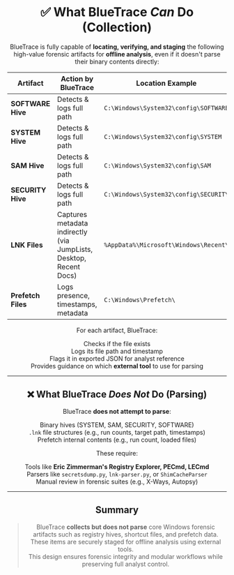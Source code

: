 <div align="center">

# ✅ What BlueTrace *Can* Do (Collection)

BlueTrace is fully capable of **locating, verifying, and staging** the following high-value forensic artifacts for **offline analysis**, even if it doesn't parse their binary contents directly:

| Artifact           | Action by BlueTrace                                                | Location Example                                               |
| ------------------ | ------------------------------------------------------------------ | -------------------------------------------------------------- |
| **SOFTWARE Hive**  | Detects & logs full path                                           | `C:\Windows\System32\config\SOFTWARE`                          |
| **SYSTEM Hive**    | Detects & logs full path                                           | `C:\Windows\System32\config\SYSTEM`                            |
| **SAM Hive**       | Detects & logs full path                                           | `C:\Windows\System32\config\SAM`                               |
| **SECURITY Hive**  | Detects & logs full path                                           | `C:\Windows\System32\config\SECURITY`                          |
| **LNK Files**      | Captures metadata indirectly (via JumpLists, Desktop, Recent Docs) | `%AppData%\Microsoft\Windows\Recent\`                          |
| **Prefetch Files** | Logs presence, timestamps, metadata                                | `C:\Windows\Prefetch\`                                         |

For each artifact, BlueTrace:

Checks if the file exists  
Logs its file path and timestamp  
Flags it in exported JSON for analyst reference  
Provides guidance on which **external tool** to use for parsing

---

## ❌ What BlueTrace *Does Not* Do (Parsing)

BlueTrace **does not attempt to parse**:

Binary hives (SYSTEM, SAM, SECURITY, SOFTWARE)  
`.lnk` file structures (e.g., run counts, target path, timestamps)  
Prefetch internal contents (e.g., run count, loaded files)

These require:

Tools like **Eric Zimmerman's Registry Explorer, PECmd, LECmd**  
Parsers like `secretsdump.py`, `lnk-parser.py`, or `ShimCacheParser`  
Manual review in forensic suites (e.g., X-Ways, Autopsy)

---

## Summary

> BlueTrace **collects but does not parse** core Windows forensic artifacts such as registry hives, shortcut files, and prefetch data.  
> These items are securely staged for offline analysis using external tools.  
> This design ensures forensic integrity and modular workflows while preserving full analyst control.

</div>
